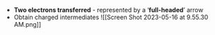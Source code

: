 - **Two electrons transferred** - represented by a ‘**full-headed**’ arrow
- Obtain charged intermediates
![[Screen Shot 2023-05-16 at 9.55.30 AM.png]]
